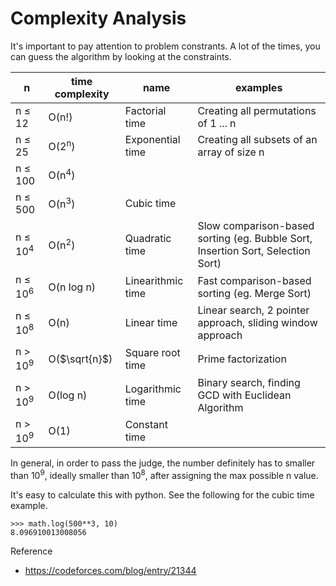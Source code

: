 # Complexity Analysis

It's important to pay attention to problem constrants. A lot of the times, you can guess the algorithm by looking at the constraints. 

| n | time complexity | name | examples |
| - | - | - | - |
| n ≤ 12 | O(n!) | Factorial time | Creating all permutations of 1 ... n |
| n ≤ 25 | O(2<sup>n</sup>) | Exponential time | Creating all subsets of an array of size n |
| n ≤ 100 | O(n<sup>4</sup>) | | |
| n ≤ 500 | O(n<sup>3</sup>) | Cubic time | |
| n ≤ 10<sup>4</sup> | O(n<sup>2</sup>) | Quadratic time | Slow comparison-based sorting (eg. Bubble Sort, Insertion Sort, Selection Sort) |
| n ≤ 10<sup>6</sup> | O(n log n) | Linearithmic time | Fast comparison-based sorting (eg. Merge Sort) |
| n ≤ 10<sup>8</sup> | O(n) | Linear time | Linear search, 2 pointer approach, sliding window approach |
| n > 10<sup>9</sup> | O($`\sqrt{n}`$) | Square root time | Prime factorization |
| n > 10<sup>9</sup> | O(log n) | Logarithmic time | Binary search, finding GCD with Euclidean Algorithm |
| n > 10<sup>9</sup> | O(1) | Constant time | |

In general, in order to pass the judge, the number definitely has to smaller than 10<sup>9</sup>, ideally smaller than 10<sup>8</sup>, after assigning the max possible n value.

It's easy to calculate this with python. See the following for the cubic time example.

```python3
>>> math.log(500**3, 10)
8.096910013008056
```

Reference
- https://codeforces.com/blog/entry/21344
